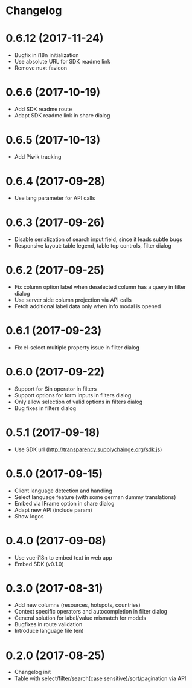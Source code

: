# Changelog

# 0.6.12 (2017-11-24)

* Bugfix in i18n initialization
* Use absolute URL for SDK readme link
* Remove nuxt favicon

# 0.6.6 (2017-10-19)

* Add SDK readme route
* Adapt SDK readme link in share dialog

# 0.6.5 (2017-10-13)

* Add Piwik tracking

# 0.6.4 (2017-09-28)

* Use lang parameter for API calls

# 0.6.3 (2017-09-26)

* Disable serialization of search input field, since it leads subtle bugs
* Responsive layout: table legend, table top controls, filter dialog

# 0.6.2 (2017-09-25)

* Fix column option label when deselected column has a query in filter dialog
* Use server side column projection via API calls
* Fetch additional label data only when info modal is opened

# 0.6.1 (2017-09-23)

* Fix el-select multiple property issue in filter dialog

# 0.6.0 (2017-09-22)

* Support for $in operator in filters
* Support options for form inputs in filters dialog
* Only allow selection of valid options in filters dialog
* Bug fixes in filters dialog

# 0.5.1 (2017-09-18)

* Use SDK url (http://transparency.supplychainge.org/sdk.js)

# 0.5.0 (2017-09-15)

* Client language detection and handling
* Select language feature (with some german dummy translations)
* Embed via IFrame option in share dialog
* Adapt new API (include param)
* Show logos

# 0.4.0 (2017-09-08)

* Use vue-i18n to embed text in web app
* Embed SDK (v0.1.0)

# 0.3.0 (2017-08-31)

* Add new columns (resources, hotspots, countries)
* Context specific operators and autocompletion in filter dialog
* General solution for label/value mismatch for models
* Bugfixes in route validation
* Introduce language file (en)

# 0.2.0 (2017-08-25)

* Changelog init
* Table with select/filter/search(case sensitive)/sort/pagination via API
